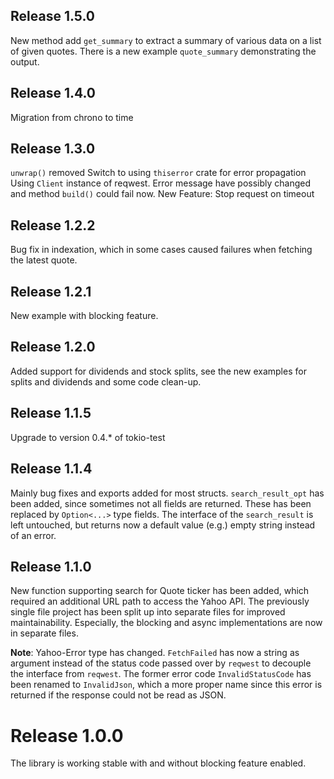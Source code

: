 ## Release 1.5.0
New method add `get_summary` to extract a summary of various data on a list of given quotes.
There is a new example `quote_summary` demonstrating the output.

## Release 1.4.0
Migration from chrono to time

## Release 1.3.0
`unwrap()` removed
Switch to using `thiserror` crate for error propagation
Using `Client` instance of reqwest.
Error message have possibly changed and method `build()` could fail now.
New Feature: Stop request on timeout

## Release 1.2.2
Bug fix in indexation, which in some cases caused failures when fetching the latest quote.

## Release 1.2.1
New example with blocking feature.

## Release 1.2.0
Added support for dividends and stock splits, see the new examples for splits and dividends and some code clean-up.

## Release 1.1.5
Upgrade to version 0.4.* of tokio-test

## Release 1.1.4
Mainly bug fixes and exports added for most structs. 
`search_result_opt` has been added, since sometimes not all fields are returned. These has been replaced by `Option<...>` type fields. The interface
of the `search_result` is left untouched, but returns now a default value (e.g.) empty string instead of an error.

## Release 1.1.0
New function supporting search for Quote ticker has been added, which required an additional URL path to access the Yahoo API. The previously single file project has been split up into separate files for improved maintainability. Especially, the blocking and async implementations are now
in separate files.

**Note**: Yahoo-Error type has changed. `FetchFailed` has now a string as argument instead of the status code passed over by `reqwest` to decouple the interface from `reqwest`. The former error code `InvalidStatusCode` has been renamed to `InvalidJson`, which a more proper name since this error is returned if the response could not be read as JSON. 

# Release 1.0.0
The library is working stable with and without blocking feature enabled.